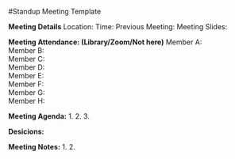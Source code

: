 #Standup Meeting Template
<br>

**Meeting Details**
Location:
Time:
Previous Meeting:
Meeting Slides:
<br>

**Meeting Attendance: (Library/Zoom/Not here)**
Member A:<br>
Member B:<br>
Member C:<br>
Member D:<br>
Member E:<br>
Member F:<br>
Member G:<br>
Member H:<br>

**Meeting Agenda:**
1.
2.
3.
<br>

**Desicions:**
<br>

**Meeting Notes:**
1.
2.
<br>

